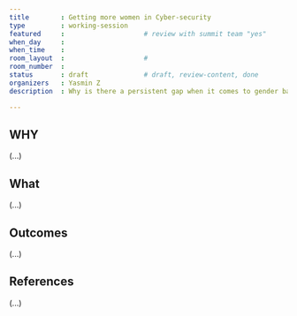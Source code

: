 ```yaml
---
title        : Getting more women in Cyber-security
type         : working-session
featured     :                    # review with summit team "yes"
when_day     :
when_time    :
room_layout  :                    #
room_number  :
status       : draft              # draft, review-content, done
organizers   : Yasmin Z
description  : Why is there a persistent gap when it comes to gender balance in security? How can we as security professionals ensure there is a fair chance and representation for all?

---
```


## WHY

(...)

## What

(...)

## Outcomes

(...)

## References

(...)
